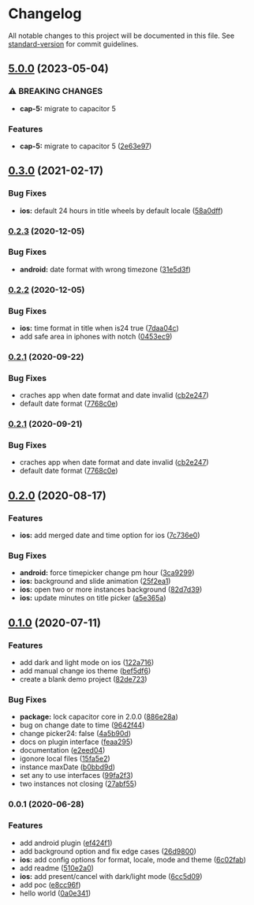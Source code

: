 # Changelog

All notable changes to this project will be documented in this file. See [standard-version](https://github.com/conventional-changelog/standard-version) for commit guidelines.

## [5.0.0](https://github.com/Pantrist-dev/capacitor-date-picker/compare/v1.0.0...v5.0.0) (2023-05-04)


### ⚠ BREAKING CHANGES

* **cap-5:** migrate to capacitor 5

### Features

* **cap-5:** migrate to capacitor 5 ([2e63e97](https://github.com/Pantrist-dev/capacitor-date-picker/commit/2e63e97765ef632e95002f895a66265186159001))

## [0.3.0](https://github.com/capacitor-community/date-picker/compare/v0.2.3...v0.3.0) (2021-02-17)


### Bug Fixes

* **ios:** default 24 hours in title wheels by default locale ([58a0dff](https://github.com/capacitor-community/date-picker/commit/58a0dffce727e999d47d936932717d92c3717afa))

### [0.2.3](https://github.com/capacitor-community/date-picker/compare/v0.2.2...v0.2.3) (2020-12-05)


### Bug Fixes

* **android:** date format with wrong timezone ([31e5d3f](https://github.com/capacitor-community/date-picker/commit/31e5d3fdda1f8ed6dd0062004ec73399aa02eb9b))

### [0.2.2](https://github.com/capacitor-community/date-picker/compare/v0.2.1...v0.2.2) (2020-12-05)


### Bug Fixes

* **ios:** time format in title when is24 true ([7daa04c](https://github.com/capacitor-community/date-picker/commit/7daa04cd4d6ff84b93b4a5bb065363242e4504f6))
* add safe area in iphones with notch ([0453ec9](https://github.com/capacitor-community/date-picker/commit/0453ec9d00e07faa9d31f10a3d46cfd6224cc93d))

### [0.2.1](https://github.com/capacitor-community/date-picker/compare/v0.2.0...v0.2.1) (2020-09-22)


### Bug Fixes

* craches app when date format and date invalid ([cb2e247](https://github.com/capacitor-community/date-picker/commit/cb2e247c6d6d67a1927e943c815fdc50e3176063))
* default date format ([7768c0e](https://github.com/capacitor-community/date-picker/commit/7768c0e1886aa7542c8ebb0066287de887682a99))

### [0.2.1](https://github.com/capacitor-community/date-picker/compare/v0.2.0...v0.2.1) (2020-09-21)


### Bug Fixes

* craches app when date format and date invalid ([cb2e247](https://github.com/capacitor-community/date-picker/commit/cb2e247c6d6d67a1927e943c815fdc50e3176063))
* default date format ([7768c0e](https://github.com/capacitor-community/date-picker/commit/7768c0e1886aa7542c8ebb0066287de887682a99))

## [0.2.0](https://github.com/capacitor-community/date-picker/compare/v0.1.0...v0.2.0) (2020-08-17)


### Features

* **ios:** add merged date and time option for ios ([7c736e0](https://github.com/capacitor-community/date-picker/commit/7c736e0c350aba64575595965aa3f66c104d4f6c))


### Bug Fixes

* **android:** force timepicker change pm hour ([3ca9299](https://github.com/capacitor-community/date-picker/commit/3ca9299a78e54da2f1dd02255d1d57b3f6f0f78d))
* **ios:** background and slide animation ([25f2ea1](https://github.com/capacitor-community/date-picker/commit/25f2ea147ae7db5b9bed90d98cb58785562f6084))
* **ios:** open two or more instances background ([82d7d39](https://github.com/capacitor-community/date-picker/commit/82d7d39b502ac6d1daf9268f2fdd3a70f668386d))
* **ios:** update minutes on title picker ([a5e365a](https://github.com/capacitor-community/date-picker/commit/a5e365a3039d4912171425cec85c9f0a6a958f18))

## [0.1.0](https://github.com/capacitor-community/date-picker/compare/v0.0.1...v0.1.0) (2020-07-11)


### Features

* add dark and light mode on ios ([122a716](https://github.com/capacitor-community/date-picker/commit/122a7165e7e23040aa391855a3e8c62872398399))
* add manual change ios theme ([bef5df6](https://github.com/capacitor-community/date-picker/commit/bef5df6800d010c3bcb39b24d207d17595365141))
* create a blank demo project ([82de723](https://github.com/capacitor-community/date-picker/commit/82de723407e318ab9002c8ffdce0ea2d183b32d0))


### Bug Fixes

* **package:** lock capacitor core in 2.0.0 ([886e28a](https://github.com/capacitor-community/date-picker/commit/886e28a3bf05b5b56f38e75dae07ab23d51805b9))
* bug on change date to time ([9642f44](https://github.com/capacitor-community/date-picker/commit/9642f44001119ed22c97ac8f7a0b0bb4724d3f0e))
* change picker24: false ([4a5b90d](https://github.com/capacitor-community/date-picker/commit/4a5b90dad0da50242b41d09128e17f8074e67916))
* docs on plugin interface ([feaa295](https://github.com/capacitor-community/date-picker/commit/feaa295d5fdc9e6b1aa6ccf46e36f2a27c5a5dda))
* documentation ([e2eed04](https://github.com/capacitor-community/date-picker/commit/e2eed04979899404466649396cda5db65733ca69))
* igonore local files ([15fa5e2](https://github.com/capacitor-community/date-picker/commit/15fa5e2c611ce09371e71d7cb9e732e8079843b4))
* instance maxDate ([b0bbd9d](https://github.com/capacitor-community/date-picker/commit/b0bbd9d6bf0c8bc4ab2eca1951d08feb821f5376))
* set any to use interfaces ([99fa2f3](https://github.com/capacitor-community/date-picker/commit/99fa2f310c4ecabce826318c9b7a01bcf7fe668a))
* two instances not closing ([27abf55](https://github.com/capacitor-community/date-picker/commit/27abf55b1c61a210e9ae2546696b6c20b2899615))

### 0.0.1 (2020-06-28)


### Features

* add android plugin ([ef424f1](https://github.com/capacitor-community/date-picker/commit/ef424f16797b1c8d8e916c244b668e5bf50fb1ca))
* add background option and fix edge cases ([26d9800](https://github.com/capacitor-community/date-picker/commit/26d98009be94f95782d8353139d916b675cee9e3))
* **ios:** add config options for format, locale, mode and theme ([6c02fab](https://github.com/capacitor-community/date-picker/commit/6c02fab6cdadd60a8f48b4361e846f4adf6b1324))
* add readme ([510e2a0](https://github.com/capacitor-community/date-picker/commit/510e2a04d480bb0e730b65e7b37b3ccadcf88bc7))
* **ios:** add present/cancel with dark/light mode ([6cc5d09](https://github.com/capacitor-community/date-picker/commit/6cc5d09ed7d90d35eaf36a163bf6167fd3604ecf))
* add poc ([e8cc96f](https://github.com/capacitor-community/date-picker/commit/e8cc96f84b5118411a03a78e739ec8a5cb6b531d))
* hello world ([0a0e341](https://github.com/capacitor-community/date-picker/commit/0a0e341a00cf4e93d140b5751c5c1feb87094e55))
